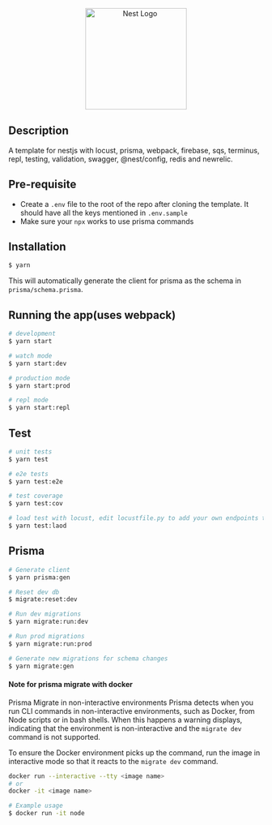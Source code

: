 <p align="center">
  <a href="http://nestjs.com/" target="blank"><img src="https://nestjs.com/img/logo-small.svg" width="200" alt="Nest Logo" /></a>
</p>

## Description

A template for nestjs with locust, prisma, webpack, firebase, sqs, terminus, repl, testing, validation, swagger, @nest/config, redis and newrelic.
## Pre-requisite
* Create a ```.env``` file to the root of the repo after cloning the template. It should have all the keys mentioned in ```.env.sample```
* Make sure your ```npx``` works to use prisma commands

## Installation

```bash
$ yarn
```
This will automatically generate the client for prisma as the schema in ```prisma/schema.prisma```.

## Running the app(uses webpack)

```bash
# development
$ yarn start

# watch mode
$ yarn start:dev

# production mode
$ yarn start:prod

# repl mode
$ yarn start:repl
```

## Test

```bash
# unit tests
$ yarn test

# e2e tests
$ yarn test:e2e

# test coverage
$ yarn test:cov

# load test with locust, edit locustfile.py to add your own endpoints testing
$ yarn test:laod
```

## Prisma

```bash
# Generate client
$ yarn prisma:gen

# Reset dev db
$ migrate:reset:dev

# Run dev migrations
$ yarn migrate:run:dev

# Run prod migrations
$ yarn migrate:run:prod

# Generate new migrations for schema changes
$ yarn migrate:gen
```

#### Note for prisma migrate with docker
Prisma Migrate in non-interactive environments
Prisma detects when you run CLI commands in non-interactive environments, such as Docker, from Node scripts or in bash shells. When this happens a warning displays, indicating that the environment is non-interactive and the ```migrate dev``` command is not supported.

To ensure the Docker environment picks up the command, run the image in interactive mode so that it reacts to the ```migrate dev``` command.

```bash
docker run --interactive --tty <image name>
# or
docker -it <image name>

# Example usage
$ docker run -it node
```
